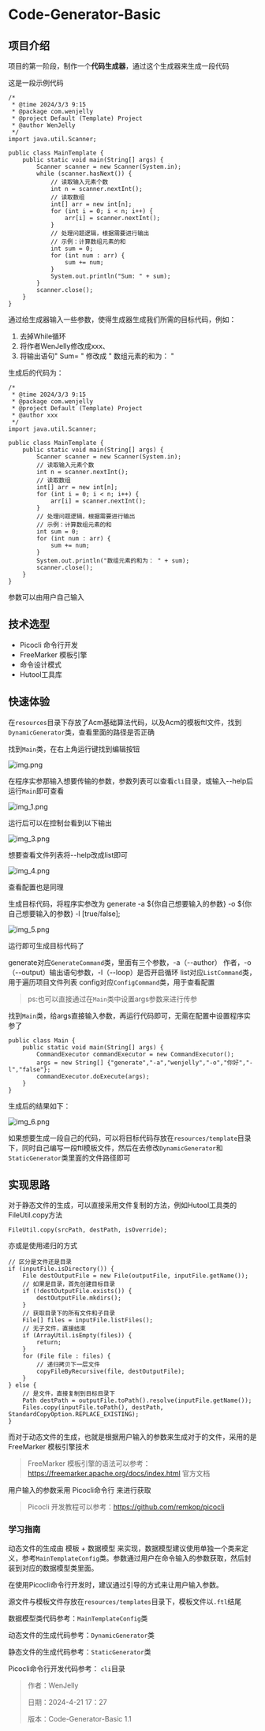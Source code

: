 # Code-Generator-Basic

## 项目介绍
项目的第一阶段，制作一个**代码生成器**，通过这个生成器来生成一段代码

这是一段示例代码
```
/*
 * @time 2024/3/3 9:15
 * @package com.wenjelly
 * @project Default (Template) Project
 * @author WenJelly
 */
import java.util.Scanner;

public class MainTemplate {
    public static void main(String[] args) {
        Scanner scanner = new Scanner(System.in);
        while (scanner.hasNext()) {
            // 读取输入元素个数
            int n = scanner.nextInt();
            // 读取数组
            int[] arr = new int[n];
            for (int i = 0; i < n; i++) {
                arr[i] = scanner.nextInt();
            }
            // 处理问题逻辑，根据需要进行输出
            // 示例：计算数组元素的和
            int sum = 0;
            for (int num : arr) {
                sum += num;
            }
            System.out.println("Sum: " + sum);
        }
        scanner.close();
    }
}
```
通过给生成器输入一些参数，使得生成器生成我们所需的目标代码，例如：
1. 去掉While循环
2. 将作者WenJelly修改成xxx、 
3. 将输出语句" Sum= " 修改成 " 数组元素的和为： "

生成后的代码为：
```
/*
 * @time 2024/3/3 9:15
 * @package com.wenjelly
 * @project Default (Template) Project
 * @author xxx
 */
import java.util.Scanner;

public class MainTemplate {
    public static void main(String[] args) {
        Scanner scanner = new Scanner(System.in);
        // 读取输入元素个数
        int n = scanner.nextInt();
        // 读取数组
        int[] arr = new int[n];
        for (int i = 0; i < n; i++) {
            arr[i] = scanner.nextInt();
        }
        // 处理问题逻辑，根据需要进行输出
        // 示例：计算数组元素的和
        int sum = 0;
        for (int num : arr) {
            sum += num;
        }
        System.out.println("数组元素的和为： " + sum);
        scanner.close();
    }
}
```
参数可以由用户自己输入

## 技术选型
- Picocli 命令行开发
- FreeMarker 模板引擎
- 命令设计模式
- Hutool工具库

## 快速体验

在``resources``目录下存放了Acm基础算法代码，以及Acm的模板ftl文件，找到``DynamicGenerator``类，查看里面的路径是否正确

找到``Main``类，在右上角运行键找到编辑按钮

![img.png](img/img.png)

在程序实参那输入想要传输的参数，参数列表可以查看``cli``目录，或输入--help后运行``Main``即可查看

![img_1.png](img/img_1.png)

运行后可以在控制台看到以下输出

![img_3.png](img/img_3.png)

想要查看文件列表将--help改成list即可

![img_4.png](img/img_4.png)

查看配置也是同理

生成目标代码，将程序实参改为 generate -a ${你自己想要输入的参数} -o ${你自己想要输入的参数} -l [true/false];

![img_5.png](img/img_5.png)

运行即可生成目标代码了

generate对应``GenerateCommand``类，里面有三个参数，-a（--author） 作者，-o（--output）输出语句参数，-l（--loop）是否开启循环
list对应``ListCommand``类，用于遍历项目文件列表
config对应``ConfigCommand``类，用于查看配置
>ps:也可以直接通过在``Main``类中设置args参数来进行传参

找到``Main``类，给args直接输入参数，再运行代码即可，无需在配置中设置程序实参了
```
public class Main {
    public static void main(String[] args) {
        CommandExecutor commandExecutor = new CommandExecutor();
        args = new String[] {"generate","-a","wenjelly","-o","你好","-l","false"};
        commandExecutor.doExecute(args);
    }
}
```
生成后的结果如下：

![img_6.png](img/img_6.png)

如果想要生成一段自己的代码，可以将目标代码存放在``resources/template``目录下，同时自己编写一段ftl模板文件，然后在去修改``DynamicGenerator``和``StaticGenerator``类里面的文件路径即可

## 实现思路
对于静态文件的生成，可以直接采用文件复制的方法，例如Hutool工具类的FileUtil.copy方法
```agsl
FileUtil.copy(srcPath, destPath, isOverride);
```
亦或是使用递归的方式
```agsl
// 区分是文件还是目录
if (inputFile.isDirectory()) {
    File destOutputFile = new File(outputFile, inputFile.getName());
    // 如果是目录，首先创建目标目录
    if (!destOutputFile.exists()) {
        destOutputFile.mkdirs();
    }
    // 获取目录下的所有文件和子目录
    File[] files = inputFile.listFiles();
    // 无子文件，直接结束
    if (ArrayUtil.isEmpty(files)) {
        return;
    }
    for (File file : files) {
        // 递归拷贝下一层文件
        copyFileByRecursive(file, destOutputFile);
    }
} else {
    // 是文件，直接复制到目标目录下
    Path destPath = outputFile.toPath().resolve(inputFile.getName());
    Files.copy(inputFile.toPath(), destPath, StandardCopyOption.REPLACE_EXISTING);
}
```

而对于动态文件的生成，也就是根据用户输入的参数来生成对于的文件，采用的是FreeMarker 模板引擎技术
>FreeMarker 模板引擎的语法可以参考：https://freemarker.apache.org/docs/index.html 官方文档

用户输入的参数采用 Picocli命令行 来进行获取
>Picocli 开发教程可以参考：https://github.com/remkop/picocli

### 学习指南

动态文件的生成由 模板 + 数据模型 来实现，数据模型建议使用单独一个类来定义，参考``MainTemplateConfig``类。参数通过用户在命令输入的参数获取，然后封装到对应的数据模型类里面。

在使用Picocli命令行开发时，建议通过引导的方式来让用户输入参数。

源文件与模板文件存放在``resources/templates``目录下，模板文件以``.ftl``结尾

数据模型类代码参考：``MainTemplateConfig``类

动态文件的生成代码参考：``DynamicGenerator``类

静态文件的生成代码参考：``StaticGenerator``类

Picocli命令行开发代码参考： ``cli``目录

> 作者：WenJelly
> 
> 日期：2024-4-21 17：27
> 
> 版本：Code-Generator-Basic 1.1





